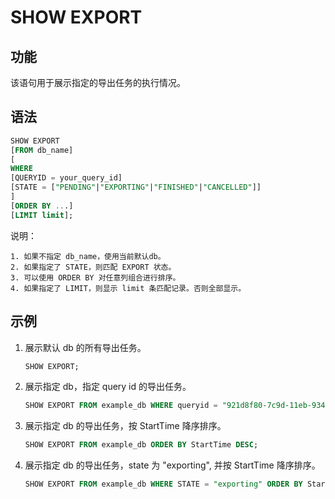 # SHOW EXPORT

## 功能

该语句用于展示指定的导出任务的执行情况。

## 语法

```sql
SHOW EXPORT
[FROM db_name]
[
WHERE
[QUERYID = your_query_id]
[STATE = ["PENDING"|"EXPORTING"|"FINISHED"|"CANCELLED"]]
]
[ORDER BY ...]
[LIMIT limit];
```

说明：

```plain text
1. 如果不指定 db_name，使用当前默认db。
2. 如果指定了 STATE，则匹配 EXPORT 状态。
3. 可以使用 ORDER BY 对任意列组合进行排序。
4. 如果指定了 LIMIT，则显示 limit 条匹配记录。否则全部显示。
```

## 示例

1. 展示默认 db 的所有导出任务。

    ```sql
    SHOW EXPORT;
    ```

2. 展示指定 db，指定 query id 的导出任务。

    ```sql
    SHOW EXPORT FROM example_db WHERE queryid = "921d8f80-7c9d-11eb-9342-acde48001122";
    ```

3. 展示指定 db 的导出任务，按 StartTime 降序排序。

    ```sql
    SHOW EXPORT FROM example_db ORDER BY StartTime DESC;
    ```

4. 展示指定 db 的导出任务，state 为 "exporting", 并按 StartTime 降序排序。

    ```sql
    SHOW EXPORT FROM example_db WHERE STATE = "exporting" ORDER BY StartTime DESC;
    ```
